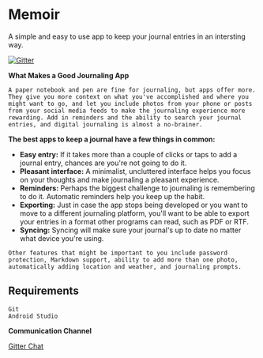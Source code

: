 # Memoir
A simple and easy to use app to keep your journal entries in an intersting way.

[![Gitter](https://badges.gitter.im/gmonetix/BooksPivot-KWOC.svg)](https://gitter.im/Memoir123/Lobby?utm_source=share-link&utm_medium=link&utm_campaign=share-link)

**What Makes a Good Journaling App**

`
A paper notebook and pen are fine for journaling, but apps offer more. They give you more context on what you've accomplished and where you might want to go, and let you include photos from your phone or posts from your social media feeds to make the journaling experience more rewarding. Add in reminders and the ability to search your journal entries, and digital journaling is almost a no-brainer.
`

**The best apps to keep a journal have a few things in common:**

- **Easy entry:** If it takes more than a couple of clicks or taps to add a journal entry, chances are you're not going to do it.
- **Pleasant interface:** A minimalist, uncluttered interface helps you focus on your thoughts and make journaling a pleasant experience.
- **Reminders:** Perhaps the biggest challenge to journaling is remembering to do it. Automatic reminders help you keep up the habit.
- **Exporting:** Just in case the app stops being developed or you want to move to a different journaling platform, you'll want to be able to export your entries in a format other programs can read, such as PDF or RTF.
- **Syncing:** Syncing will make sure your journal's up to date no matter what device you're using.

`Other features that might be important to you include password protection, Markdown support, ability to add more than one photo, automatically adding location and weather, and journaling prompts.
`

## Requirements

```
Git
Android Studio
```

**Communication Channel**

[Gitter Chat](https://gitter.im/Memoir123/Lobby?utm_source=share-link&utm_medium=link&utm_campaign=share-link)
